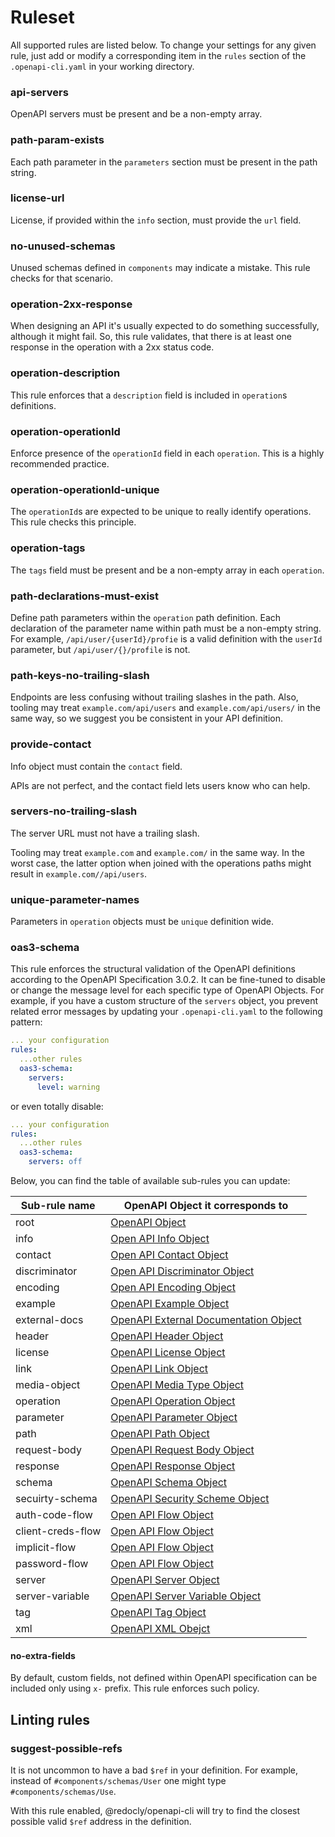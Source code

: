 # Ruleset

All supported rules are listed below. To change your settings for any given rule, just add or modify a corresponding item in the `rules` section of the `.openapi-cli.yaml` in your working directory.

### api-servers
OpenAPI servers must be present and be a non-empty array.

### path-param-exists
Each path parameter in the `parameters` section must be present in the path string.

### license-url
License, if provided within the `info` section, must provide the `url` field.

### no-unused-schemas
Unused schemas defined in `components` may indicate a mistake. This rule checks for that scenario.

### operation-2xx-response
When designing an API it's usually expected to do something successfully, although it might fail. So, this rule validates, that there is at least one response in the operation with a 2xx status code.

### operation-description
This rule enforces that a `description` field is included in `operation`s definitions.

### operation-operationId
Enforce presence of the `operationId` field in each `operation`.  This is a highly recommended practice.

### operation-operationId-unique
The `operationId`s are expected to be unique to really identify operations. This rule checks this principle.

### operation-tags
The `tags` field must be present and be a non-empty array in each `operation`.

### path-declarations-must-exist
Define path parameters within the `operation` path definition. Each declaration of the parameter name within path must be a non-empty string. For example, `/api/user/{userId}/profie` is a valid definition with the `userId` parameter, but `/api/user/{}/profile` is not.

### path-keys-no-trailing-slash
Endpoints are less confusing without trailing slashes in the path.  Also, tooling may treat `example.com/api/users` and `example.com/api/users/` in the same way, so we suggest you be consistent in your API definition.

### provide-contact
Info object must contain the `contact` field.

APIs are not perfect, and the contact field lets users know who can help.

### servers-no-trailing-slash
The server URL must not have a trailing slash.

Tooling may treat `example.com` and `example.com/` in the same way. In the worst case, the latter option when joined with the operations paths might result in `example.com//api/users`.

### unique-parameter-names
Parameters in `operation` objects must be `unique` definition wide.

### oas3-schema
This rule enforces the structural validation of the OpenAPI definitions according to the OpenAPI Specification 3.0.2. It can be fine-tuned to disable or change the message level for each specific type of OpenAPI Objects. For example, if you have a custom structure of the `servers` object, you prevent related error messages by updating your `.openapi-cli.yaml` to the following pattern:

```yaml
... your configuration
rules: 
  ...other rules
  oas3-schema: 
    servers:
      level: warning    
```
or even totally disable:
```yaml
... your configuration
rules: 
  ...other rules
  oas3-schema: 
    servers: off
```

Below, you can find the table of available sub-rules you can update:

| Sub-rule name | OpenAPI Object it corresponds to|
|---|---|
| root | [OpenAPI Object](https://github.com/OAI/OpenAPI-Specification/blob/master/versions/3.0.2.md#oasObject) |
| info | [Open API Info Object](https://github.com/OAI/OpenAPI-Specification/blob/master/versions/3.0.2.md#infoObject) |
| contact | [Open API Contact Object](https://github.com/OAI/OpenAPI-Specification/blob/master/versions/3.0.2.md#contactObject) |
| discriminator | [Open API Discriminator Object](https://github.com/OAI/OpenAPI-Specification/blob/master/versions/3.0.2.md#discriminatorObject) |
| encoding | [Open API Encoding Object](https://github.com/OAI/OpenAPI-Specification/blob/master/versions/3.0.2.md#encodingObject) |
| example | [OpenAPI Example Object](https://github.com/OAI/OpenAPI-Specification/blob/master/versions/3.0.2.md#exampleObject) |
| external-docs | [OpenAPI External Documentation Object](https://github.com/OAI/OpenAPI-Specification/blob/master/versions/3.0.2.md#externalDocumentationObject) |
| header | [OpenAPI Header Object](https://github.com/OAI/OpenAPI-Specification/blob/master/versions/3.0.2.md#headerObject) |
| license | [OpenAPI License Object](https://github.com/OAI/OpenAPI-Specification/blob/master/versions/3.0.2.md#licenseObject) |
| link | [OpenAPI Link Object](https://github.com/OAI/OpenAPI-Specification/blob/master/versions/3.0.2.md#linkObject) |
| media-object | [OpenAPI Media Type Object](https://github.com/OAI/OpenAPI-Specification/blob/master/versions/3.0.2.md#mediaTypeObject) | 
| operation | [OpenAPI Operation Object](https://github.com/OAI/OpenAPI-Specification/blob/master/versions/3.0.2.md#operationObject) |
| parameter | [OpenAPI Parameter Object](https://github.com/OAI/OpenAPI-Specification/blob/master/versions/3.0.2.md#parameterObject) |
| path | [OpenAPI Path Object](https://github.com/OAI/OpenAPI-Specification/blob/master/versions/3.0.2.md#pathItemObject) |
| request-body | [OpenAPI Request Body Object](https://github.com/OAI/OpenAPI-Specification/blob/master/versions/3.0.2.md#requestBodyObject) |
| response | [OpenAPI Response Object](https://github.com/OAI/OpenAPI-Specification/blob/master/versions/3.0.2.md#responseObject) |
| schema | [OpenAPI Schema Object](https://github.com/OAI/OpenAPI-Specification/blob/master/versions/3.0.2.md#schemaObject) |
| secuirty-schema | [OpenAPI Security Scheme Object](https://github.com/OAI/OpenAPI-Specification/blob/master/versions/3.0.2.md#securitySchemeObject)|
| auth-code-flow | [Open API Flow Object](https://github.com/OAI/OpenAPI-Specification/blob/master/versions/3.0.2.md#oauthFlowObject)|
| client-creds-flow | [Open API Flow Object](https://github.com/OAI/OpenAPI-Specification/blob/master/versions/3.0.2.md#oauthFlowObject)|
| implicit-flow | [Open API Flow Object](https://github.com/OAI/OpenAPI-Specification/blob/master/versions/3.0.2.md#oauthFlowObject)|
| password-flow | [Open API Flow Object](https://github.com/OAI/OpenAPI-Specification/blob/master/versions/3.0.2.md#oauthFlowObject)|
| server | [OpenAPI Server Object](https://github.com/OAI/OpenAPI-Specification/blob/master/versions/3.0.2.md#serverObject) |
| server-variable | [OpenAPI Server Variable Object](https://github.com/OAI/OpenAPI-Specification/blob/master/versions/3.0.2.md#serverVariableObject) |
| tag | [OpenAPI Tag Object](https://github.com/OAI/OpenAPI-Specification/blob/master/versions/3.0.2.md#tagObject) |
| xml | [OpenAPI XML Obejct](https://github.com/OAI/OpenAPI-Specification/blob/master/versions/3.0.2.md#xmlObject) |

#### no-extra-fields
By default, custom fields, not defined within OpenAPI specification can be included only using `x-` prefix. This rule enforces such policy.


## Linting rules
### suggest-possible-refs
It is not uncommon to have a bad `$ref` in your definition. For example, instead of `#components/schemas/User` one might type `#components/schemas/Use`.

With this rule enabled, @redocly/openapi-cli will try to find the closest possible valid `$ref` address in the definition.
